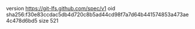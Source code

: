 version https://git-lfs.github.com/spec/v1
oid sha256:f30e83ccdac5db4d720c8b5ad44cd98f7a7d64b441574853a473ae4c478d6bd5
size 521
